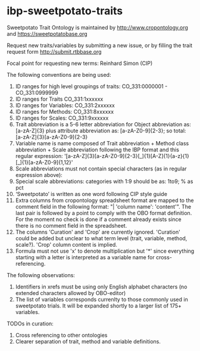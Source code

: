 # ibp-sweetpotato-traits

Sweetpotato Trait Ontology is maintained by http://www.cropontology.org 
and https://sweetpotatobase.org

Request new traits/variables by submitting a new issue, or by filling the trait request form
http://submit.rtbbase.org


Focal point for requesting new terms: Reinhard Simon (CIP)

The following conventions are being used:

1. ID ranges for high level groupings of traits: CO_331:0000001 - CO_331:0999999
2. ID ranges for Traits     CO_331:1xxxxxx
3. ID ranges for Variables: CO_331:2xxxxxx
4. ID ranges for Methods:   CO_331:8xxxxxx
5. ID ranges for Scales:    CO_331:9xxxxxx
6. Trait abbreviation is a 5-6 letter abbreviation for Object abbreviation as: [a-zA-Z]{3} plus attribute abbreviation as: [a-zA-Z0-9]{2-3}; so total: [a-zA-Z]{3}[a-zA-Z0-9]{2-3}
7. Variable name is name composed of Trait abbreviation + Method class abbreviation + Scale abbreviation following the IBP format and this regular expression: '[a-zA-Z]{3}[a-zA-Z0-9]{2-3}[\_]{1}[A-Z]{1}{a-z}{1}[\_]{1}[a-zA-Z0-9]{1,12}'
8. Scale abbreviations must not contain special characters (as in regular expression above):
9. Special scale abbreviations: categories with 1:9 should be as: 1to9; % as pct
10. ‘Sweetpotato’ is written as one word following CIP style guide
11. Extra columns from cropontology spreadsheet format are mapped to the comment field in the following format: "| 'column name': 'content'". The last pair is followed by a point to comply with the OBO format definition. For the moment no check is done if a comment already exists since there is no comment field in the spreadsheet.
12. The columns 'Curation' and 'Crop' are currently ignored. 'Curation' could be added but unclear to what term level (trait, variable, method, scale?). 'Crop' column content is implied.
13. Formula must not use 'x' to denote multiplication but '*' since everything starting with a letter is interpreted as a variable name for cross-referencing.


The following observations:

1. Identifiers in xrefs must be using only English alphabet characters (no extended characters allowed by OBO-editor)
2. The list of variables corresponds currenlty to those commonly used in sweetpotato trials. It will be expanded shortly to a larger list of 175+ variables.

TODOs in curation:

1. Cross referencing to other ontologies
2. Clearer separation of trait, method and variable definitions.


